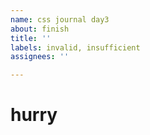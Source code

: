 ```yaml
---
name: css journal day3
about: finish
title: ''
labels: invalid, insufficient
assignees: ''

---
```


# hurry
